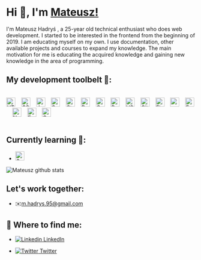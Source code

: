 # Hi 👋, I'm [Mateusz!](https://www.linkedin.com/in/mateusz-hadry%C5%9B-02a4951a2/)

I'm Mateusz Hadryś , a 25-year old technical enthusiast who does web development. I started to be interested in the frontend from the beginning of 2019. I am educating myself on my own. I use documentation, other available projects and courses to expand my knowledge. The main motivation for me is educating the acquired knowledge and gaining new knowledge in the area of ​​programming.<br>

<!--
- 🤔 I’m looking for help with ...
- 💬 Ask me about ...
- 📫 How to reach me: ...
- 😄 Pronouns: ...
- ⚡ Fun fact: ...
-->

<!--- 🔭 I’m currently working on [title](link)-->

## My development toolbelt 🚀:

<br><img alt="HTML" title="HTML" src="https://user-images.githubusercontent.com/1680157/87443762-4af82c80-c5cc-11ea-85cf-57be0e83c169.png" height="24">&nbsp;&nbsp;&nbsp;&nbsp;<img alt="CSS" title="CSS" src="https://user-images.githubusercontent.com/1680157/87443759-4a5f9600-c5cc-11ea-8ae0-715433c1f781.png" height="24">&nbsp;&nbsp;&nbsp;&nbsp;<img alt="JavaScript" title="JavaScript" src="https://user-images.githubusercontent.com/1680157/87443764-4af82c80-c5cc-11ea-82c2-c368ee12cf6d.png" height="24">&nbsp;&nbsp;&nbsp;&nbsp;<img alt="SaSS" title="SASS" src="https://i.imgur.com/LMoZpjV.png" height="24">&nbsp;&nbsp;&nbsp;&nbsp;<img alt="StyledComponents" title="StyledComponents" src="https://i.imgur.com/e1K0LPg.png" height="24">&nbsp;&nbsp;&nbsp;&nbsp;<img alt="ReactJS" title="ReactJS" src="https://i.imgur.com/rxEm83S.png" height="24">&nbsp;&nbsp;&nbsp;&nbsp;<img alt="GatsbyJS" title="GatsbyJS" src="https://i.imgur.com/2IONuD0.png" height="24">&nbsp;&nbsp;&nbsp;&nbsp;<img alt="Redux=" title="Redux" src="https://i.imgur.com/dFSO9rn.png" height="24">&nbsp;&nbsp;&nbsp;&nbsp;<img alt="VS Code" title="VS Code" src="https://user-images.githubusercontent.com/1680157/87443751-492e6900-c5cc-11ea-9854-f82d4d921133.png" height="24">&nbsp;&nbsp;&nbsp;&nbsp;<img alt="Git" title="Git" src="https://user-images.githubusercontent.com/1680157/87443755-49c6ff80-c5cc-11ea-954a-579f7c72873a.png" height="24">&nbsp;&nbsp;&nbsp;&nbsp;<img alt="Firebase" title="Firebase" src="https://i.imgur.com/RxstTy6.png" height="24">&nbsp;&nbsp;&nbsp;&nbsp;<img alt="gsap" title="gsap" src="https://i.imgur.com/c2IraJW.png" height="24">&nbsp;&nbsp;&nbsp;&nbsp;<img alt="Framer-Motion" title="Framer-Motion" src="https://i.imgur.com/gb3Wc4N.png" height="24">&nbsp;&nbsp;&nbsp;&nbsp;<img alt="Node" title="Node" src="https://i.imgur.com/guG3Hry.png" height="24">&nbsp;&nbsp;&nbsp;&nbsp;<img alt="Formik" title="Formik" src="https://i.imgur.com/1tfEPoq.png" height="24">&nbsp;&nbsp;&nbsp;&nbsp;<img alt="Google Chrome" title="Google Chrome" src="https://user-images.githubusercontent.com/1680157/87443745-47fd3c00-c5cc-11ea-878f-44f34572775e.png" height="24"><br><br>

## Currently learning 💪:

- <img alt="GatsbyJS" title="GatsbyJS" src="https://i.imgur.com/2IONuD0.png" height="24">&nbsp;&nbsp;&nbsp;&nbsp;

![Mateusz github stats](https://github-readme-stats.vercel.app/api?username=hadrysm&show_icons=true&theme=dark)

## Let's work together:

- ✉️m.hadrys.95@gmail.com

## 🤙 Where to find me:

- [![Linkedin](https://i.stack.imgur.com/gVE0j.png) LinkedIn](https://www.linkedin.com/in/mateusz-hadry%C5%9B-02a4951a2/)

- [![Twitter](https://i.imgur.com/XtYrG7a.png) Twitter](https://twitter.com/hadrys_m)
